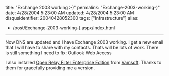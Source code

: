 title: "Exchange 2003 working :-)"
permalink: "Exchange-2003-working-)"
date: 4/28/2004 5:23:00 AM
updated: 4/28/2004 5:23:00 AM
disqusIdentifier: 20040428052300
tags: ["Infrastructure"]
alias:
 - /post/Exchange-2003-working-).aspx/index.html
---
Now DNS are updated and I have Exchange 2003 working. I get a new email that I will have to share with my contacts. Thats will be lots of work. There is still something I need to fix: Outlook Web Access

I also installed [Open Relay Filter Enterprise Edition](http://www.vamsoft.com/orf/orfee_prodspec.asp) from [Vamsoft](http://www.vamsoft.com/default.asp). Thanks to them for gracefully providing me a version.
